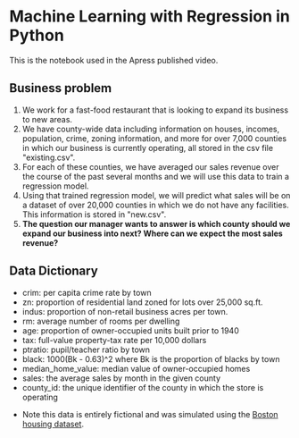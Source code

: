 # Machine Learning with Regression in Python

This is the notebook used in the Apress published video.

## Business problem
1. We work for a fast-food restaurant that is looking to expand its business to new areas.
2. We have county-wide data including information on houses, incomes, population, crime, zoning information, and more for over 7,000 counties in which our business is currently operating, all stored in the csv file "existing.csv".
3. For each of these counties, we have averaged our sales revenue over the course of the past several months and we will use this data to train a regression model.
4. Using that trained regression model, we will predict what sales will be on a dataset of over 20,000 counties in which we do not have any facilities. This information is stored in "new.csv".
5. **The question our manager wants to answer is which county should we expand our business into next? Where can we expect the most sales revenue?**

## Data Dictionary
- crim: per capita crime rate by town
- zn: proportion of residential land zoned for lots over 25,000 sq.ft.
- indus: proportion of non-retail business acres per town.
- rm: average number of rooms per dwelling
- age: proportion of owner-occupied units built prior to 1940
- tax: full-value property-tax rate per 10,000 dollars
- ptratio: pupil/teacher ratio by town
- black: 1000(Bk - 0.63)^2 where Bk is the proportion of blacks by town
- median_home_value: median value of owner-occupied homes
- sales: the average sales by month in the given county
- county_id: the unique identifier of the county in which the store is operating

* Note this data is entirely fictional and was simulated using the [Boston housing dataset](https://www.cs.toronto.edu/~delve/data/boston/bostonDetail.html#:~:text=The%20Boston%20Housing%20Dataset,the%20area%20of%20Boston%20Mass.&text=It%20was%20obtained%20from%20the,the%20literature%20to%20benchmark%20algorithms.).